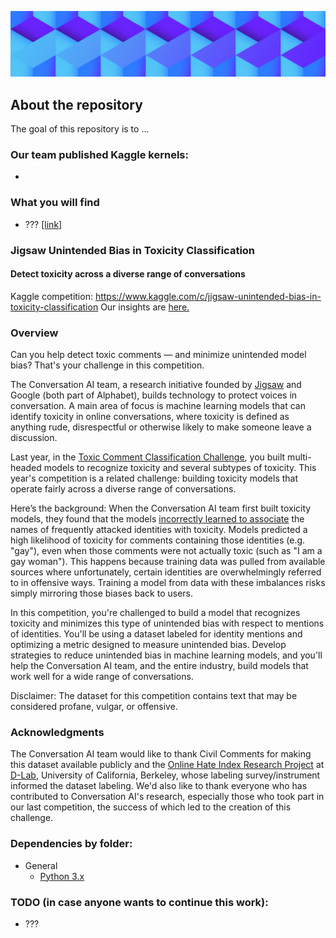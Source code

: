 ![](https://github.com/dimitreOliveira/Jigsaw-UnintendedBiasInToxicityClassification/blob/master/Assets/logo.png)

## About the repository
The goal of this repository is to ...

### Our team published Kaggle kernels:
- []()

### What you will find
- ??? [[link]]()

### Jigsaw Unintended Bias in Toxicity Classification
#### Detect toxicity across a diverse range of conversations

Kaggle competition: https://www.kaggle.com/c/jigsaw-unintended-bias-in-toxicity-classification
Our insights are [here.]()

### Overview
Can you help detect toxic comments ― and minimize unintended model bias? That's your challenge in this competition.

The Conversation AI team, a research initiative founded by [Jigsaw](https://jigsaw.google.com/) and Google (both part of Alphabet), builds technology to protect voices in conversation. A main area of focus is machine learning models that can identify toxicity in online conversations, where toxicity is defined as anything rude, disrespectful or otherwise likely to make someone leave a discussion.

Last year, in the [Toxic Comment Classification Challenge](https://www.kaggle.com/c/jigsaw-toxic-comment-classification-challenge#description), you built multi-headed models to recognize toxicity and several subtypes of toxicity. This year's competition is a related challenge: building toxicity models that operate fairly across a diverse range of conversations.

Here’s the background: When the Conversation AI team first built toxicity models, they found that the models [incorrectly learned to associate](https://medium.com/the-false-positive/unintended-bias-and-names-of-frequently-targeted-groups-8e0b81f80a23) the names of frequently attacked identities with toxicity. Models predicted a high likelihood of toxicity for comments containing those identities (e.g. "gay"), even when those comments were not actually toxic (such as "I am a gay woman"). This happens because training data was pulled from available sources where unfortunately, certain identities are overwhelmingly referred to in offensive ways. Training a model from data with these imbalances risks simply mirroring those biases back to users.

In this competition, you're challenged to build a model that recognizes toxicity and minimizes this type of unintended bias with respect to mentions of identities. You'll be using a dataset labeled for identity mentions and optimizing a metric designed to measure unintended bias. Develop strategies to reduce unintended bias in machine learning models, and you'll help the Conversation AI team, and the entire industry, build models that work well for a wide range of conversations.

Disclaimer: The dataset for this competition contains text that may be considered profane, vulgar, or offensive.

### Acknowledgments
The Conversation AI team would like to thank Civil Comments for making this dataset available publicly and the [Online Hate Index Research Project](http://dh.berkeley.edu/projects/online-hate-index-ohi-research-project?utm_source=BCNM+Subscribers&utm_campaign=d5d78bba5e-natasha-schull-oct12_COPY_01&utm_medium=email&utm_term=0_eb59bfff9e-d5d78bba5e-281420185) at [D-Lab](https://dlab.berkeley.edu/), University of California, Berkeley, whose labeling survey/instrument informed the dataset labeling. We'd also like to thank everyone who has contributed to Conversation AI's research, especially those who took part in our last competition, the success of which led to the creation of this challenge.

### Dependencies by folder:
- General
  - [Python 3.x](https://www.python.org/)
    
### TODO (in case anyone wants to continue this work):
- ???
